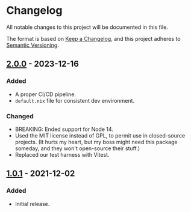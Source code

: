 # Changelog

All notable changes to this project will be documented in this file.

The format is based on [Keep a Changelog](https://keepachangelog.com/en/1.0.0/),
and this project adheres to [Semantic Versioning](https://semver.org/spec/v2.0.0.html).

## [2.0.0] - 2023-12-16

### Added

- A proper CI/CD pipeline.
- `default.nix` file for consistent dev environment.

### Changed

- BREAKING: Ended support for Node 14.
- Used the MIT license instead of GPL, to permit use in closed-source projects. (It hurts my heart, but my boss might need this package someday, and they won't open-source their stuff.)
- Replaced our test harness with Vitest.

## [1.0.1] - 2021-12-02

### Added

- Initial release.

[2.0.0]: https://git.average.name/AverageHelper/job-queue/compare/v1.0.1...v2.0.0
[1.0.1]: https://git.average.name/AverageHelper/job-queue/releases/tag/v1.0.1
